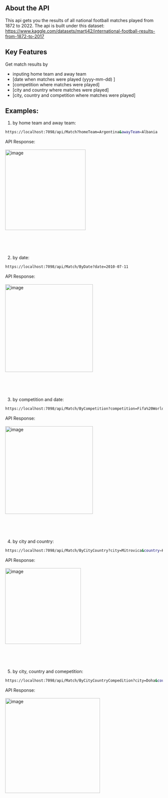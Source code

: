 ## About the API
This api gets you the results of all national football matches played from 1872 to 2022. 
The api is built under this dataset: https://www.kaggle.com/datasets/martj42/international-football-results-from-1872-to-2017

## Key Features
Get match results by
- inputing home team and away team
- [date when matches were played (yyyy-mm-dd) ]
- [competition where matches were played]
- [city and country where matches were played]
- [city, country and competition where matches were played]

## Examples: 
1. by home team and away team:
```bash
https://localhost:7098/api/Match?homeTeam=Argentina&awayTeam=Albania
```
API Response:
<br>
<br>
<img width="257" alt="image" src="https://user-images.githubusercontent.com/45341025/207333657-e9063554-35b2-4d3d-8ea9-d5c739b6b852.png">

<br>
<br>
<br>

2. by date:
```bash
https://localhost:7098/api/Match/ByDate?date=2010-07-11
```
API Response:
<br>
<br>
<img width="280" alt="image" src="https://user-images.githubusercontent.com/45341025/207336447-a8f7cdc3-3fd5-4aa4-9dda-9d137691dd8b.png">

<br>
<br>
<br>

3. by competition and date:
```bash
https://localhost:7098/api/Match/ByCompetition?competition=Fifa%20World%20Cup&homeTeam=France&awayTeam=Croatia
```
API Response:
<br>
<br>
<img width="280" alt="image" src="https://user-images.githubusercontent.com/45341025/207338502-d1573aea-c0c2-4013-a3c4-ce90125319f6.png">


<br>
<br>
<br>

4. by city and country:
```bash
https://localhost:7098/api/Match/ByCityCountry?city=Mitrovica&country=Kosovo
```
API Response:
<br>
<br>
<img width="242" alt="image" src="https://user-images.githubusercontent.com/45341025/207341305-296dc8db-e678-421d-9f88-60ea404dd0ec.png">



<br>
<br>
<br>

5. by city, country and comepetition:
```bash
https://localhost:7098/api/Match/ByCityCountryCompedition?city=Doha&country=Qatar&compedition=Fifa%20World%20Cup
```
API Response:
<br>
<br>
<img width="303" alt="image" src="https://user-images.githubusercontent.com/45341025/207343257-8b26aea1-032c-47ad-8a37-3be081b90c91.png">




<br>
<br>
<br>







